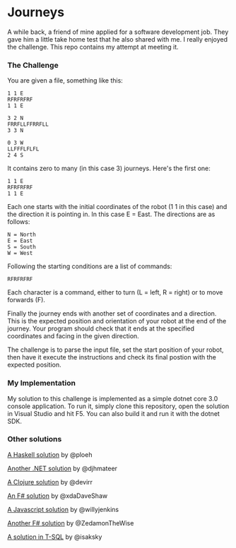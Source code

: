 # Journeys

A while back, a friend of mine applied for a software development job. They gave him a little take home test that he also shared with me.
I really enjoyed the challenge. This repo contains my attempt at meeting it.

### The Challenge

You are given a file, something like this:
```
1 1 E
RFRFRFRF
1 1 E

3 2 N
FRRFLLFFRRFLL
3 3 N

0 3 W
LLFFFLFLFL
2 4 S
```
It contains zero to many (in this case 3) journeys. 
Here's the first one:
```
1 1 E
RFRFRFRF
1 1 E
```
Each one starts with the initial coordinates of the robot (1 1 in this case) and the direction it is pointing in. In this case E = East.
The directions are as follows:
```
N = North
E = East
S = South
W = West
```
Following the starting conditions are a list of commands:
```
RFRFRFRF
```
Each character is a command, either to turn (L = left, R = right) or to move forwards (F).

Finally the journey ends with another set of coordinates and a direction. This is the expected position and orientation of your robot at the 
end of the journey. Your program should check that it ends at the specified coordinates and facing in the given direction.

The challenge is to parse the input file, set the start position of your robot, then have it execute the instructions and check its final postion with 
the expected position.

### My Implementation

My solution to this challenge is implemented as a simple dotnet core 3.0 console application. To run it, simply clone this repository,
open the solution in Visual Studio and hit F5. You can also build it and run it with the dotnet SDK.

### Other solutions

[A Haskell solution](https://blog.ploeh.dk/2019/10/28/a-basic-haskell-solution-to-the-robot-journeys-coding-exercise/)
by @ploeh

[Another .NET solution](https://github.com/djhmateer/Journeys)
by @djhmateer

[A Clojure solution](https://gist.github.com/devirr/4b38992d858f98d5617998ac012928c6)
by @devirr

[An F# solution](https://gist.github.com/xdaDaveShaw/faad35ccd89e72a221e2a1d428e6b321)
by @xdaDaveShaw

[A Javascript solution](https://gist.github.com/jenko3000/1193c3a6824be336940060c6f3f81490)
by @willyjenkins

[Another F# solution](https://github.com/ZaymonFC/ToyRobot)
by @ZedamonTheWise

[A solution in T-SQL](https://gist.github.com/isaksky/8f9dd4189d1563b49c038bff73ead181)
by @isaksky

